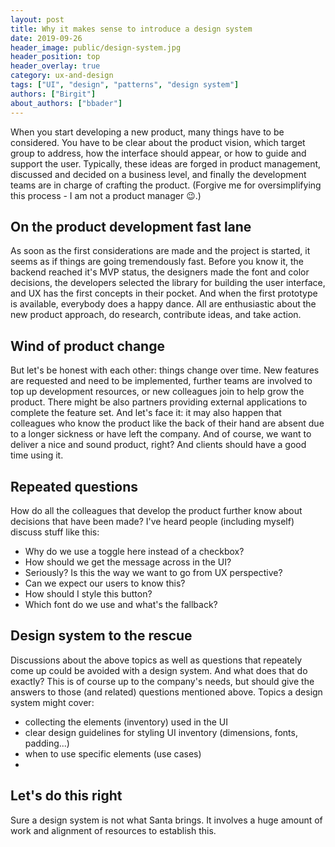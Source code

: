 ```yaml
---
layout: post
title: Why it makes sense to introduce a design system
date: 2019-09-26
header_image: public/design-system.jpg
header_position: top
header_overlay: true
category: ux-and-design
tags: ["UI", "design", "patterns", "design system"]
authors: ["Birgit"]
about_authors: ["bbader"]
---
```


When you start developing a new product, many things have to be considered.
You have to be clear about the product vision, which target group to address, how the interface should appear, or how to guide and support the user.
Typically, these ideas are forged in product management, discussed and decided on a business level, and finally the development teams are in charge of crafting the product.
(Forgive me for oversimplifying this process - I am not a product manager 😉.)

## On the product development fast lane

As soon as the first considerations are made and the project is started, it seems as if things are going tremendously fast.
Before you know it, the backend reached it's MVP status, the designers made the font and color decisions, the developers selected the library for building the user interface, and UX has the first concepts in their pocket.
And when the first prototype is available, everybody does a happy dance.
All are enthusiastic about the new product approach, do research, contribute ideas, and take action.

## Wind of product change

But let's be honest with each other: things change over time.
New features are requested and need to be implemented, further teams are involved to top up development resources, or new colleagues join to help grow the product.
There might be also partners providing external applications to complete the feature set.
And let's face it: it may also happen that colleagues who know the product like the back of their hand are absent due to a longer sickness or have left the company.
And of course, we want to deliver a nice and sound product, right?
And clients should have a good time using it.

## Repeated questions

How do all the colleagues that develop the product further know about decisions that have been made?
I've heard people (including myself) discuss stuff like this:

* Why do we use a toggle here instead of a checkbox?
* How should we get the message across in the UI?
* Seriously? Is this the way we want to go from UX perspective?
* Can we expect our users to know this?
* How should I style this button?
* Which font do we use and what's the fallback?

## Design system to the rescue

Discussions about the above topics as well as questions that repeately come up could be avoided with a design system.
And what does that do exactly?
This is of course up to the company's needs, but should give the answers to those (and related) questions mentioned above.
Topics a design system might cover:

* collecting the elements (inventory) used in the UI 
* clear design guidelines for styling UI inventory (dimensions, fonts, padding...)
* when to use specific elements (use cases)
* 


## Let's do this right

Sure a design system is not what Santa brings.
It involves a huge amount of work and alignment of resources to establish this.